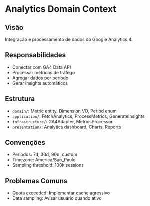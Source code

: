 # Analytics Domain Context

## Visão
Integração e processamento de dados do Google Analytics 4.

## Responsabilidades
- Conectar com GA4 Data API
- Processar métricas de tráfego
- Agregar dados por período
- Gerar insights automáticos

## Estrutura
- `domain/`: Metric entity, Dimension VO, Period enum
- `application/`: FetchAnalytics, ProcessMetrics, GenerateInsights
- `infrastructure/`: GA4Adapter, MetricsProcessor
- `presentation/`: Analytics dashboard, Charts, Reports

## Convenções
- Períodos: 7d, 30d, 90d, custom
- Timezone: America/Sao_Paulo
- Sampling threshold: 100k sessions

## Problemas Comuns
- Quota exceeded: Implementar cache agressivo
- Data sampling: Avisar usuário quando ativo